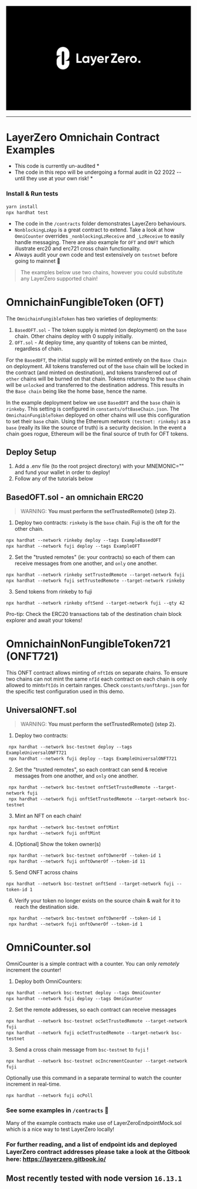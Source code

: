 <div align="center">
    <img alt="LayerZero" src="resources/LayerZeroLogo.png"/>
</div>

---

# LayerZero Omnichain Contract Examples

* This code is currently un-audited *
* The code in this repo will be undergoing a formal audit in Q2 2022 -- until they use at your own risk! *

 ### Install & Run tests
```shell
yarn install
npx hardhat test 
```

* The code in the `/contracts` folder demonstrates LayerZero behaviours.
* `NonblockingLzApp` is a great contract to extend. Take a look at how `OmniCounter` overrides `_nonblockingLzReceive` and `_LzReceive` to easily handle messaging. There are also example for `OFT` and `ONFT` which illustrate erc20 and erc721 cross chain functionality.
* Always audit your own code and test extensively on `testnet` before going to mainnet 🙏

> The examples below use two chains, however you could substitute any LayerZero supported chain! 

# OmnichainFungibleToken (OFT)

The `OmnichainFungibleToken` has two varieties of deployments:
 1. `BasedOFT.sol` - The token supply is minted (on deployment) on the `base` chain. Other chains deploy with 0 supply initially. 
 2. `OFT.sol` - At deploy time, any quantity of tokens can be minted, regardless of chain.    

 For the `BasedOFT`, the initial supply will be minted entirely on the `Base Chain` on deployment. All tokens transferred out of the `base` chain will be locked in the contract (and minted on destination), and tokens transferred out of `other` chains will be burned on that chain. Tokens returning to the `base` chain will be `unlocked` and transferred to the destination address. This results in the `Base chain` being like the home base, hence the name.

In the example deployment below we use `BasedOFT` and the `base` chain is ```rinkeby```.
This setting is configured in ```constants/oftBaseChain.json```.
The `OmnichainFungibleToken` deployed on other chains will use this configuration to set their `base` chain.
Using the Ethereum network ```(testnet: rinkeby)``` as a `base` (really its like the source of truth) is a security decision.
In the event a chain goes rogue, Ethereum will be the final source of truth for OFT tokens.

## Deploy Setup
1. Add a .env file (to the root project directory) with your MNEMONIC="" and fund your wallet in order to deploy!
2. Follow any of the tutorials below

## BasedOFT.sol - an omnichain ERC20

> WARNING: **You must perform the setTrustedRemote() (step 2).**

1. Deploy two contracts:  ```rinkeby``` is the `base` chain. Fuji is the oft for the other chain.
```angular2html
npx hardhat --network rinkeby deploy --tags ExampleBasedOFT
npx hardhat --network fuji deploy --tags ExampleOFT
```
2. Set the "trusted remotes" (ie: your contracts) so each of them can receive messages from one another, and `only` one another.
```angular2html
npx hardhat --network rinkeby setTrustedRemote --target-network fuji
npx hardhat --network fuji setTrustedRemote --target-network rinkeby
```
3. Send tokens from rinkeby to fuji
```angular2html
npx hardhat --network rinkeby oftSend --target-network fuji --qty 42
```
 Pro-tip: Check the ERC20 transactions tab of the destination chain block explorer and await your tokens!

# OmnichainNonFungibleToken721 (ONFT721)

This ONFT contract allows minting of `nftId`s on separate chains. To ensure two chains can not mint the same `nfId` each contract on each chain is only allowed to mint`nftIds` in certain ranges.
Check `constants/onftArgs.json` for the specific test configuration used in this demo.
## UniversalONFT.sol 

> WARNING: **You must perform the setTrustedRemote() (step 2).**

1. Deploy two contracts:
```angular2html
 npx hardhat --network bsc-testnet deploy --tags ExampleUniversalONFT721
 npx hardhat --network fuji deploy --tags ExampleUniversalONFT721
```
2. Set the "trusted remotes", so each contract can send & receive messages from one another, and `only` one another.
```angular2html
 npx hardhat --network bsc-testnet onftSetTrustedRemote --target-network fuji
 npx hardhat --network fuji onftSetTrustedRemote --target-network bsc-testnet
```
3. Mint an NFT on each chain!
```angular2html
 npx hardhat --network bsc-testnet onftMint
 npx hardhat --network fuji onftMint
```
4. [Optional] Show the token owner(s)
```angular2html
 npx hardhat --network bsc-testnet onftOwnerOf --token-id 1
 npx hardhat --network fuji onftOwnerOf --token-id 11
```
5. Send ONFT across chains
```angular2html
npx hardhat --network bsc-testnet onftSend --target-network fuji --token-id 1
```
6. Verify your token no longer exists on the source chain & wait for it to reach the destination side.
```angular2html
 npx hardhat --network bsc-testnet onftOwnerOf --token-id 1
 npx hardhat --network fuji onftOwnerOf --token-id 1
```


# OmniCounter.sol

OmniCounter is a simple contract with a counter. You can only *remotely* increment the counter!

1. Deploy both OmniCounters:

```
npx hardhat --network bsc-testnet deploy --tags OmniCounter
npx hardhat --network fuji deploy --tags OmniCounter
````

2. Set the remote addresses, so each contract can receive messages
```angular2html
npx hardhat --network bsc-testnet ocSetTrustedRemote --target-network fuji
npx hardhat --network fuji ocSetTrustedRemote --target-network bsc-testnet
```
3. Send a cross chain message from `bsc-testnet` to `fuji` !
```angular2html
npx hardhat --network bsc-testnet ocIncrementCounter --target-network fuji
```

Optionally use this command in a separate terminal to watch the counter increment in real-time.
```
npx hardhat --network fuji ocPoll    
```

### See some examples in `/contracts`  🙌

Many of the example contracts make use of LayerZeroEndpointMock.sol which is a nice way to test LayerZero locally!

### For further reading, and a list of endpoint ids and deployed LayerZero contract addresses please take a look at the Gitbook here: https://layerzero.gitbook.io/

## Most recently tested with node version `16.13.1` 


